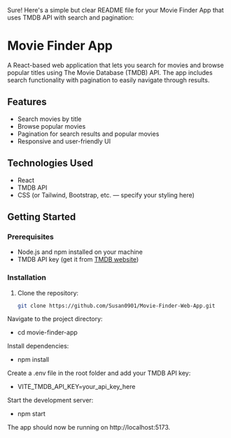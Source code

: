 Sure! Here's a simple but clear README file for your Movie Finder App that uses TMDB API with search and pagination:

# Movie Finder App

A React-based web application that lets you search for movies and browse popular titles using The Movie Database (TMDB) API. The app includes search functionality with pagination to easily navigate through results.

## Features

- Search movies by title
- Browse popular movies
- Pagination for search results and popular movies
- Responsive and user-friendly UI

## Technologies Used

- React
- TMDB API
- CSS (or Tailwind, Bootstrap, etc. — specify your styling here)

## Getting Started

### Prerequisites

- Node.js and npm installed on your machine
- TMDB API key (get it from [TMDB website](https://www.themoviedb.org/documentation/api))

### Installation

1. Clone the repository:
   ```bash
   git clone https://github.com/Susan0901/Movie-Finder-Web-App.git

Navigate to the project directory:
- cd movie-finder-app

Install dependencies:
- npm install

Create a .env file in the root folder and add your TMDB API key:
- VITE_TMDB_API_KEY=your_api_key_here

Start the development server:
- npm start

The app should now be running on http://localhost:5173.